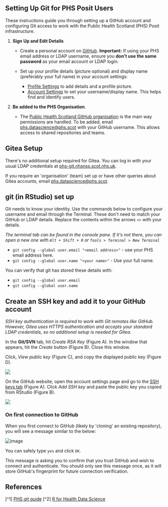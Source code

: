 ## Setting Up Git for PHS Posit Users

These instructions guide you through setting up a GitHub account and configuring Git access to work with the Public Health Scotland (PHS) Posit infrastructure.

1. **Sign Up and Edit Details**
   * Create a personal account on [GitHub](http://github.com/signup). **Important:** If using your PHS email address or LDAP username, ensure you **don't use the same password** as your email account or LDAP login.
   * Set up your profile details (picture optional) and display name (preferably your full name) in your account settings:

        * [Profile Settings](https://github.com/settings/profile) to add details and a profile picture.
        * [Account Settings](https://github.com/settings/admin) to set your username/display name. This helps find and identify users.

4. **Be added to the PHS Organisation**.

    * The [Public Health Scotland GitHub organisation](https://github.com/Public-Health-Scotland) is the main way permissions are handled. To be added, email [phs.datascience@phs.scot](mailto:phs.datascience@phs.scot) with your GitHub username. This allows access to shared repositories and teams.

## Gitea Setup

There's no additional setup required for Gitea. You can log in with your usual LDAP credentials at [phs-git.nhsnss.scot.nhs.uk](https://phs-git.nhsnss.scot.nhs.uk/).

If you require an 'organisation' (team) set up or have other queries about Gitea accounts, email [phs.datascience@phs.scot](mailto:phs.datascience@phs.scot).

## git (in RStudio) set up
Git needs to know your identity. Use the commands below to configure your username and email through the Terminal. These don't need to match your GitHub or LDAP details. Replace the contents within the arrows `<>` with your details.

*The terminal tab can be found in the console pane. If it's not there, you can open a new one with `Alt + Shift + R` or `Tools > Terminal > New Terminal`*

* `git config --global user.email "<email address>"` - use your PHS email address here.
* `git config --global user.name "<your name>"` - Use your full name.

You can verify that git has stored these details with:

* `git config --global user.email`
* `git config --global user.name`

## Create an SSH key and add it to your GitHub account

*SSH key authentication is required to work with Git remotes like GitHub. However, Gitea uses HTTPS authentication and accepts your standard LDAP credentials, so no additional setup is needed for Gitea.*

In the **Git/SVN** tab, hit *Create RSA Key* (Figure A). 
In the window that appears, hit the *Create* button (Figure B). 
Close this window.

Click, *View public key* (Figure C), and copy the displayed public key (Figure D).

![](https://github.com/SurgicalInformatics/healthyr_book/blob/dfa80747ee81e718d53ddb5f22bfd5599181ba3d/images/chapter14/1.png)


On the GitHub website, open the account settings page and go to the [SSH keys tab](https://github.com/settings/keys) (Figure A). 
Click *Add SSH key* and paste the public key you copied from RStudio (Figure B).

![](https://github.com/SurgicalInformatics/healthyr_book/blob/dfa80747ee81e718d53ddb5f22bfd5599181ba3d/images/chapter14/2.png)

### On first connection to GitHub

When you first connect to GitHub (likely by 'cloning' an existing repository), you will see a message similar to the below:
 
![image](https://github.com/user-attachments/assets/cefbbb35-e490-4c79-bb6b-532f6f495dbb)

You can safely type `yes` and click `OK`.

This message is asking you to confirm that you trust GitHub and wish to connect and authenticate. You should only see this message once, as it will store GitHub's fingerprint for future connection verification.

## References
 [^1] [PHS git guide](https://public-health-scotland.github.io/git-guide/)
 [^2] [R for Health Data Science](https://argoshare.is.ed.ac.uk/healthyr_book/create-an-ssh-rsa-key-and-add-to-your-github-account.html)
